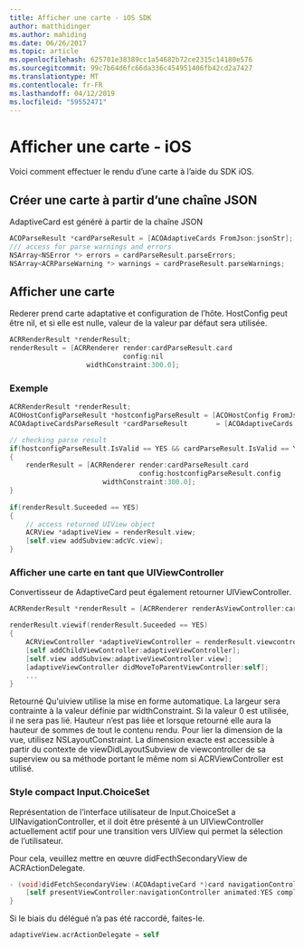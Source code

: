 ```yaml
---
title: Afficher une carte - iOS SDK
author: matthidinger
ms.author: mahiding
ms.date: 06/26/2017
ms.topic: article
ms.openlocfilehash: 625701e38389cc1a54682b72ce2315c14180e576
ms.sourcegitcommit: 99c7b64d6fc66da336c454951406fb42cd2a7427
ms.translationtype: MT
ms.contentlocale: fr-FR
ms.lasthandoff: 04/12/2019
ms.locfileid: "59552471"
---
```

# <a name="render-a-card---ios"></a>Afficher une carte - iOS

Voici comment effectuer le rendu d’une carte à l’aide du SDK iOS.

## <a name="create-a-card-from-a-json-string"></a>Créer une carte à partir d’une chaîne JSON

AdaptiveCard est généré à partir de la chaîne JSON

```objective-c
ACOParseResult *cardParseResult = [ACOAdaptiveCards FromJson:jsonStr];
/// access for parse warnings and errors
NSArray<NSError *> errors = cardParseResult.parseErrors;
NSArray<ACRParseWarning *> warnings = cardPraseResult.parseWarnings;
```

## <a name="render-a-card"></a>Afficher une carte

Rederer prend carte adaptative et configuration de l’hôte. HostConfig peut être nil, et si elle est nulle, valeur de la valeur par défaut sera utilisée.

```objective-c
ACRRenderResult *renderResult;
renderResult = [ACRRenderer render:cardParseResult.card
                            config:nil
                   widthConstraint:300.0];
``` 

### <a name="example"></a>Exemple

```objective-c
ACRRenderResult *renderResult;
ACOHostConfigParseResult *hostconfigParseResult = [ACOHostConfig FromJson:self.hostconfig];
ACOAdaptiveCardsParseResult *cardParseResult       = [ACOAdaptiveCards FromJson:jsonStr];

// checking parse result
if(hostconfigParseResult.IsValid == YES && cardParseResult.IsValid == YES)
{
    renderResult = [ACRRenderer render:cardParseResult.card
                                config:hostconfigParseResult.config
                       widthConstraint:300.0];
}   
    
if(renderResult.Suceeded == YES)
{
    // access returned UIView object
    ACRView *adaptiveView = renderResult.view;
    [self.view addSubview:adcVc.view];
}
```

### <a name="render-a-card-as-uiviewcontroller"></a>Afficher une carte en tant que UIViewController

Convertisseur de AdaptiveCard peut également retourner UIViewController.

```objective-c
ACRRenderResult *renderResult = [ACRRenderer renderAsViewController:card config:config frame:frame delegate:acrActionDelegate];

renderResult.viewif(renderResult.Suceeded == YES)
{
    ACRViewController *adaptiveViewController = renderResult.viewcontroller;
    [self addChildViewController:adaptiveViewController];
    [self.view addSubview:adaptiveViewController.view];
    [adaptiveViewController didMoveToParentViewController:self];
    ...
}
```

Retourné Qu'uiview utilise la mise en forme automatique. La largeur sera contrainte à la valeur définie par widthConstraint. Si la valeur 0 est utilisée, il ne sera pas lié.
Hauteur n’est pas liée et lorsque retourné elle aura la hauteur de sommes de tout le contenu rendu. Pour lier la dimension de la vue, utilisez NSLayoutConstraint. La dimension exacte est accessible à partir du contexte de viewDidLayoutSubview de viewcontroller de sa superview ou sa méthode portant le même nom si ACRViewController est utilisé.


### <a name="compact-style-inputchoiceset"></a>Style compact Input.ChoiceSet

Représentation de l’interface utilisateur de Input.ChoiceSet a UINavigationController, et il doit être présenté à un UIViewController actuellement actif pour une transition vers UIView qui permet la sélection de l’utilisateur.

Pour cela, veuillez mettre en œuvre didFecthSecondaryView de ACRActionDelegate.

```objective-c
- (void)didFetchSecondaryView:(ACOAdaptiveCard *)card navigationController:(UINavigationController *)navigationController{
    [self presentViewController:navigationController animated:YES completion:nil];
}  
```

Si le biais du délégué n’a pas été raccordé, faites-le.

```objective-c
adaptiveView.acrActionDelegate = self
```